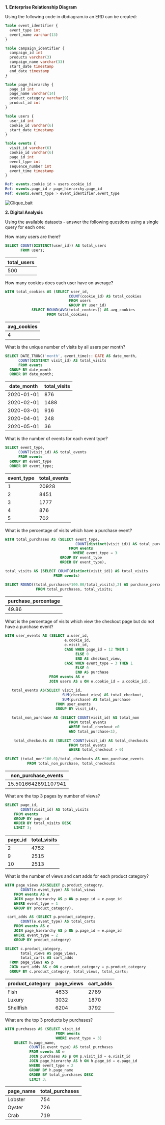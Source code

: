 **1. Enterprise Relationship Diagram**

Using the following code in dbdiagram.io an ERD can be created:

```sql
Table event_identifier {
  event_type int
  event_name varchar(13)
}

Table campaign_identifier {
  campaign_id int
  products varchar(3)
  campaign_name varchar(33)
  start_date timestamp
  end_date timestamp
}

Table page_hierarchy {
  page_id int
  page_name varchar(14)
  product_category varchar(9)
  product_id int
}

Table users {
  user_id int
  cookie_id varchar(6)
  start_date timestamp
}

Table events {
  visit_id varchar(6)
  cookie_id varchar(6)
  page_id int
  event_type int
  sequence_number int
  event_time timestamp
}

Ref: events.cookie_id > users.cookie_id
Ref: events.page_id > page_hierarchy.page_id
Ref: events.event_type > event_identifier.event_type
```


![Clique_bait](https://github.com/user-attachments/assets/efb9d134-af10-4645-b453-71568852ffc1)


**2. Digital Analysis**

Using the available datasets - answer the following questions using a single query for each one:

How many users are there?

```sql
SELECT COUNT(DISTINCT(user_id)) AS total_users
       FROM users;
```
	  
| total_users |
|-------------|
|  500 |

How many cookies does each user have on average?

```sql
WITH total_cookies AS (SELECT user_id,
                             COUNT(cookie_id) AS total_cookies
                             FROM users
	                         GROUP BY user_id)
			SELECT ROUND(AVG(total_cookies)) AS avg_cookies
			       FROM total_cookies;
```

| avg_cookies |
|-------------|
|    4   |

What is the unique number of visits by all users per month?

```sql
SELECT DATE_TRUNC('month', event_time):: DATE AS date_month,
      COUNT(DISTINCT visit_id) AS total_visits
      FROM events
  GROUP BY date_month
  ORDER BY date_month;
```

| date_month | total_visits |
|------------|--------------|
| 2020-01-01 | 876 |
| 2020-02-01 | 1488 |
| 2020-03-01 |	916 |
| 2020-04-01 | 248 |
| 2020-05-01 | 36 |

What is the number of events for each event type?

```sql
SELECT event_type,
      COUNT(visit_id) AS total_events
      FROM events
  GROUP BY event_type
  ORDER BY event_type;
```

| event_type | total_events |
|------------|--------------|
| 1 |	20928 |
| 2 |	8451 |
| 3 |	1777 |
| 4 |	876 |
| 5 |	702 |

What is the percentage of visits which have a purchase event?

```sql
WITH total_purchases AS (SELECT event_type,
                                COUNT(distinct(visit_id)) AS total_purchases
                             FROM events
	                           WHERE event_type = 3
                         GROUP BY event_type
                         ORDER BY event_type),

total_visits AS (SELECT COUNT(distinct(visit_id)) AS total_visits
                      FROM events)

SELECT ROUND((total_purchases*100.00/total_visits),2) AS purchase_percentage
		      FROM total_purchases, total_visits;
```

| purchase_percentage |
|---------------------|
|     49.86  |

What is the percentage of visits which view the checkout page but do not have a purchase event?

```sql
WITH user_events AS (SELECT u.user_id,
                           e.cookie_id,
	                       e.visit_id,
	                       CASE WHEN page_id = 12 THEN 1
	                            ELSE 0
	                            END AS checkout_view,
	                       CASE WHEN event_type = 3 THEN 1
	                            ELSE 0
	                            END AS purchase
					FROM events AS e 
					JOIN users AS u ON e.cookie_id = u.cookie_id),

   total_events AS(SELECT visit_id,
                          SUM(checkout_view) AS total_checkout,
                          SUM(purchase) AS total_purchase
                       FROM user_events
                       GROUP BY visit_id),
						
   total_non_purchase AS (SELECT COUNT(visit_id) AS total_non 
                             FROM total_events 
                             WHERE total_checkout >0
                             AND total_purchase<1),
   
    total_checkouts AS (SELECT COUNT(visit_id) AS total_checkouts
                             FROM total_events
                             WHERE total_checkout > 0)
					  
SELECT (total_non*100.0)/total_checkouts AS non_purchase_events
          FROM total_non_purchase, total_checkouts
```

| non_purchase_events |
|---------------------|
| 15.5016642891107941 |

What are the top 3 pages by number of views?

```sql
SELECT page_id,
       COUNT(visit_id) AS total_visits
    FROM events
	GROUP BY page_id
	ORDER BY total_visits DESC
	LIMIT 3;
```

| page_id |  total_visits |
|---------|---------------|
| 2 |	4752 |
| 9 |	2515 |
| 10 |	2513 |

What is the number of views and cart adds for each product category?

```sql
WITH page_views AS(SELECT p.product_category,
	   COUNT(e.event_type) AS total_views
    FROM events AS e
	JOIN page_hierarchy AS p ON p.page_id = e.page_id
	WHERE event_type = 1 
	GROUP BY product_category),

 cart_adds AS (SELECT p.product_category,
	   COUNT(e.event_type) AS total_carts
    FROM events AS e
	JOIN page_hierarchy AS p ON p.page_id = e.page_id
	WHERE event_type = 2 
	GROUP BY product_category)

SELECT c.product_category,
       total_views AS page_views,
	   total_carts AS cart_adds
  FROM page_views AS p
  JOIN cart_adds AS c ON c.product_category = p.product_category
  GROUP BY c.product_category, total_views, total_carts;
```

| product_category | page_views | cart_adds |
|------------------|------------|-----------|
| Fish |	4633 |	2789 |
| Luxury |	3032 |	1870 |
| Shellfish |	6204 |	3792 |

What are the top 3 products by purchases?

```sql
WITH purchases AS (SELECT visit_id 
                       FROM events
                       WHERE event_type = 3)
	SELECT h.page_name,
	       COUNT(e.event_type) AS total_purchases
		   FROM events AS e
		   JOIN purchases AS p ON p.visit_id = e.visit_id 
		   JOIN page_hierarchy AS h ON h.page_id = e.page_id
		   WHERE event_type = 2
		   GROUP BY h.page_name
		   ORDER BY total_purchases DESC
		   LIMIT 3;
```

| page_name |	total_purchases |
|-----------|-------------------|
| Lobster |	754 |
| Oyster |	726 |
| Crab |	719 |



